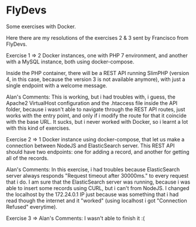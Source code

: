 # FlyDevs
Some exercises with Docker.

Here there are my resolutions of the exercises 2 & 3 sent by Francisco from FlyDevs.

Exercise 1 => 2 Docker instances, one with PHP 7 environment, and another with a MySQL instance, both using docker-compose.

Inside the PHP container, there will be a REST API running SlimPHP (version 4, in this case, because the version 3 is not available anymore), with just a single endpoint with a welcome message.

Alan's Comments:
This is working, but i had troubles with, i guess, the Apache2 VirtualHost configuration and the .htaccess file inside the API folder, because i wasn't able to navigate through the REST API routes, just works with the entry point, and only if i modify the route for that it coincide with the base URL. It sucks, but i never worked with Docker, so i learnt a lot with this kind of exercises.


Exercise 2 => 1 Docker instance using docker-compose, that let us make a connection between NodeJS and ElasticSearch server. This REST API should have two endpoints: one for adding a record, and another for getting all of the records.

Alan's Comments:
In this exercise, i had troubles because ElasticSearch server always responds "Request timeout after 30000ms." to every request that i do.
I am sure that the ElasticSearch server was running, because i was able to insert some records using CURL, but i can't from NodeJS.
I changed the localhost by the 172.24.0.1 IP just because was something that i had read though the internet and it "worked" (using localhost i got "Connection Refused" everytime).


Exercise 3 => 
Alan's Comments:
I wasn't able to finish it :(
